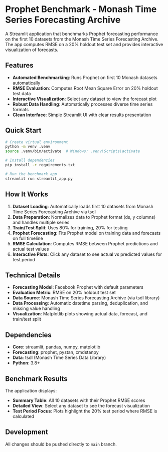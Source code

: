 # Prophet Benchmark - Monash Time Series Forecasting Archive

A Streamlit application that benchmarks Prophet forecasting performance on the first 10 datasets from the Monash Time Series Forecasting Archive. The app computes RMSE on a 20% holdout test set and provides interactive visualization of forecasts.

## Features

- **Automated Benchmarking**: Runs Prophet on first 10 Monash datasets automatically
- **RMSE Evaluation**: Computes Root Mean Square Error on 20% holdout test data
- **Interactive Visualization**: Select any dataset to view the forecast plot
- **Robust Data Handling**: Automatically processes diverse time series formats
- **Clean Interface**: Simple Streamlit UI with clear results presentation

## Quick Start

```bash
# Create virtual environment
python -m venv .venv
source .venv/bin/activate  # Windows: .venv\Scripts\activate

# Install dependencies
pip install -r requirements.txt

# Run the benchmark app
streamlit run streamlit_app.py
```

## How It Works

1. **Dataset Loading**: Automatically loads first 10 datasets from Monash Time Series Forecasting Archive via tsdl
2. **Data Preparation**: Normalizes data to Prophet format (ds, y columns) and handles multiple series
3. **Train/Test Split**: Uses 80% for training, 20% for testing
4. **Prophet Forecasting**: Fits Prophet model on training data and forecasts on full timeline
5. **RMSE Calculation**: Computes RMSE between Prophet predictions and actual test values
6. **Interactive Plots**: Click any dataset to see actual vs predicted values for test period

## Technical Details

- **Forecasting Model**: Facebook Prophet with default parameters
- **Evaluation Metric**: RMSE on 20% holdout test set
- **Data Source**: Monash Time Series Forecasting Archive (via tsdl library)
- **Data Processing**: Automatic datetime parsing, deduplication, and missing value handling
- **Visualization**: Matplotlib plots showing actual data, forecast, and train/test split

## Dependencies

- **Core**: streamlit, pandas, numpy, matplotlib
- **Forecasting**: prophet, pystan, cmdstanpy
- **Data**: tsdl (Monash Time Series Data Library)
- **Python**: 3.8+

## Benchmark Results

The application displays:
- **Summary Table**: All 10 datasets with their Prophet RMSE scores
- **Detailed View**: Select any dataset to see the forecast visualization
- **Test Period Focus**: Plots highlight the 20% test period where RMSE is calculated

## Development

All changes should be pushed directly to `main` branch.

